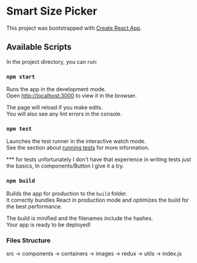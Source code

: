 # Smart Size Picker

This project was bootstrapped with [Create React App](https://github.com/facebook/create-react-app).

## Available Scripts

In the project directory, you can run:

### `npm start`

Runs the app in the development mode.\
Open [http://localhost:3000](http://localhost:3000) to view it in the browser.

The page will reload if you make edits.\
You will also see any lint errors in the console.

### `npm test`

Launches the test runner in the interactive watch mode.\
See the section about [running tests](https://facebook.github.io/create-react-app/docs/running-tests) for more information.

\*\*\* for tests unfortunately I don't have that experience in writing tests just the basics, In components/Button I give it a try.

### `npm build`

Builds the app for production to the `build` folder.\
It correctly bundles React in production mode and optimizes the build for the best performance.

The build is minified and the filenames include the hashes.\
Your app is ready to be deployed!

### Files Structure

src
-> components <!-- Shared components -->
-> containers <!-- These folders are the representation of the main logic in the app -->
-> images <!-- assets folder -->
-> redux <!-- Redux and store for the app -->
-> utils <!-- Here you can find general functions and tools -->
-> index.js <!-- Boot file -->
